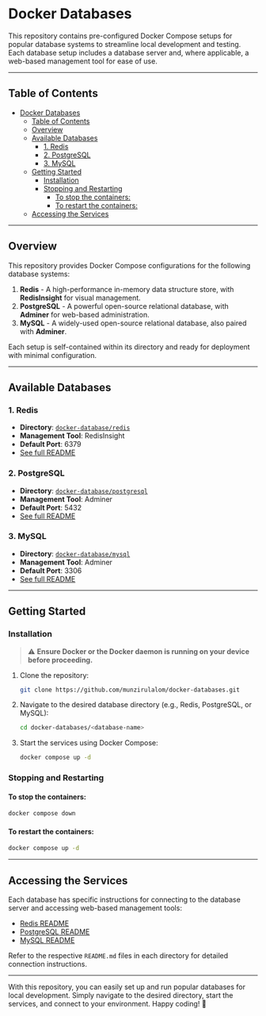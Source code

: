 # Docker Databases

This repository contains pre-configured Docker Compose setups for popular database systems to streamline local development and testing. Each database setup includes a database server and, where applicable, a web-based management tool for ease of use.

---

## Table of Contents

- [Docker Databases](#docker-databases)
  - [Table of Contents](#table-of-contents)
  - [Overview](#overview)
  - [Available Databases](#available-databases)
    - [1. Redis](#1-redis)
    - [2. PostgreSQL](#2-postgresql)
    - [3. MySQL](#3-mysql)
  - [Getting Started](#getting-started)
    - [Installation](#installation)
    - [Stopping and Restarting](#stopping-and-restarting)
      - [To stop the containers:](#to-stop-the-containers)
      - [To restart the containers:](#to-restart-the-containers)
  - [Accessing the Services](#accessing-the-services)

---

## Overview

This repository provides Docker Compose configurations for the following database systems:

1. **Redis** - A high-performance in-memory data structure store, with **RedisInsight** for visual management.
2. **PostgreSQL** - A powerful open-source relational database, with **Adminer** for web-based administration.
3. **MySQL** - A widely-used open-source relational database, also paired with **Adminer**.

Each setup is self-contained within its directory and ready for deployment with minimal configuration.

---

## Available Databases

### 1. Redis
- **Directory**: [`docker-database/redis`](./redis)
- **Management Tool**: RedisInsight
- **Default Port**: 6379
- [See full README](./redis/README.md)

### 2. PostgreSQL
- **Directory**: [`docker-database/postgresql`](./postgresql)
- **Management Tool**: Adminer
- **Default Port**: 5432
- [See full README](./postgresql/README.md)

### 3. MySQL
- **Directory**: [`docker-database/mysql`](./mysql)
- **Management Tool**: Adminer
- **Default Port**: 3306
- [See full README](./mysql/README.md)

---

## Getting Started

### Installation

> ⚠️ **Ensure Docker or the Docker daemon is running on your device before proceeding.**

1. Clone the repository:

   ```bash
   git clone https://github.com/munzirulalom/docker-databases.git
   ```

2. Navigate to the desired database directory (e.g., Redis, PostgreSQL, or MySQL):

   ```bash
   cd docker-databases/<database-name>
   ```

3. Start the services using Docker Compose:

   ```bash
   docker compose up -d
   ```

### Stopping and Restarting

#### To stop the containers:
```bash
docker compose down
```

#### To restart the containers:
```bash
docker compose up -d
```

---

## Accessing the Services

Each database has specific instructions for connecting to the database server and accessing web-based management tools:

- [Redis README](./redis/README.md)
- [PostgreSQL README](./postgresql/README.md)
- [MySQL README](./mysql/README.md)

Refer to the respective `README.md` files in each directory for detailed connection instructions.

---

With this repository, you can easily set up and run popular databases for local development. Simply navigate to the desired directory, start the services, and connect to your environment. Happy coding! 🚀